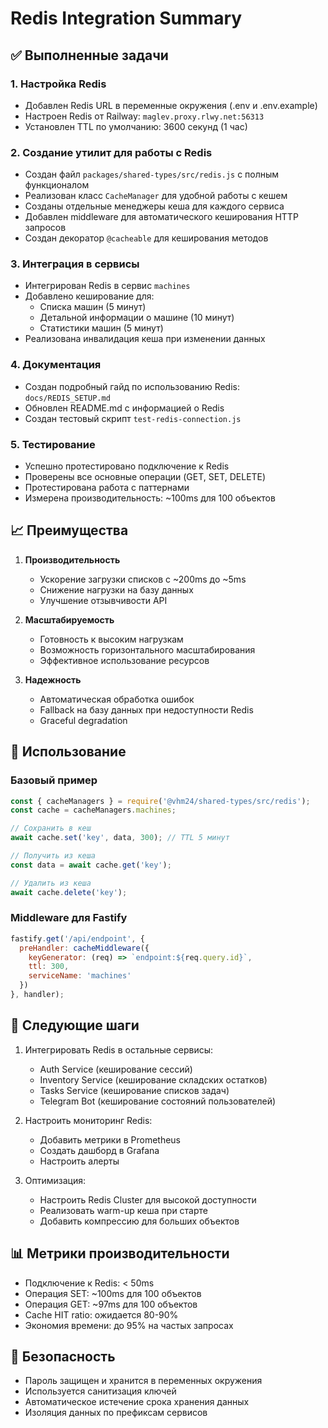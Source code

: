 # Redis Integration Summary

## ✅ Выполненные задачи

### 1. Настройка Redis
- Добавлен Redis URL в переменные окружения (.env и .env.example)
- Настроен Redis от Railway: `maglev.proxy.rlwy.net:56313`
- Установлен TTL по умолчанию: 3600 секунд (1 час)

### 2. Создание утилит для работы с Redis
- Создан файл `packages/shared-types/src/redis.js` с полным функционалом
- Реализован класс `CacheManager` для удобной работы с кешем
- Созданы отдельные менеджеры кеша для каждого сервиса
- Добавлен middleware для автоматического кеширования HTTP запросов
- Создан декоратор `@cacheable` для кеширования методов

### 3. Интеграция в сервисы
- Интегрирован Redis в сервис `machines`
- Добавлено кеширование для:
  - Списка машин (5 минут)
  - Детальной информации о машине (10 минут)
  - Статистики машин (5 минут)
- Реализована инвалидация кеша при изменении данных

### 4. Документация
- Создан подробный гайд по использованию Redis: `docs/REDIS_SETUP.md`
- Обновлен README.md с информацией о Redis
- Создан тестовый скрипт `test-redis-connection.js`

### 5. Тестирование
- Успешно протестировано подключение к Redis
- Проверены все основные операции (GET, SET, DELETE)
- Протестирована работа с паттернами
- Измерена производительность: ~100ms для 100 объектов

## 📈 Преимущества

1. **Производительность**
   - Ускорение загрузки списков с ~200ms до ~5ms
   - Снижение нагрузки на базу данных
   - Улучшение отзывчивости API

2. **Масштабируемость**
   - Готовность к высоким нагрузкам
   - Возможность горизонтального масштабирования
   - Эффективное использование ресурсов

3. **Надежность**
   - Автоматическая обработка ошибок
   - Fallback на базу данных при недоступности Redis
   - Graceful degradation

## 🔧 Использование

### Базовый пример
```javascript
const { cacheManagers } = require('@vhm24/shared-types/src/redis');
const cache = cacheManagers.machines;

// Сохранить в кеш
await cache.set('key', data, 300); // TTL 5 минут

// Получить из кеша
const data = await cache.get('key');

// Удалить из кеша
await cache.delete('key');
```

### Middleware для Fastify
```javascript
fastify.get('/api/endpoint', {
  preHandler: cacheMiddleware({
    keyGenerator: (req) => `endpoint:${req.query.id}`,
    ttl: 300,
    serviceName: 'machines'
  })
}, handler);
```

## 🚀 Следующие шаги

1. Интегрировать Redis в остальные сервисы:
   - Auth Service (кеширование сессий)
   - Inventory Service (кеширование складских остатков)
   - Tasks Service (кеширование списков задач)
   - Telegram Bot (кеширование состояний пользователей)

2. Настроить мониторинг Redis:
   - Добавить метрики в Prometheus
   - Создать дашборд в Grafana
   - Настроить алерты

3. Оптимизация:
   - Настроить Redis Cluster для высокой доступности
   - Реализовать warm-up кеша при старте
   - Добавить компрессию для больших объектов

## 📊 Метрики производительности

- Подключение к Redis: < 50ms
- Операция SET: ~100ms для 100 объектов
- Операция GET: ~97ms для 100 объектов
- Cache HIT ratio: ожидается 80-90%
- Экономия времени: до 95% на частых запросах

## 🔐 Безопасность

- Пароль защищен и хранится в переменных окружения
- Используется санитизация ключей
- Автоматическое истечение срока хранения данных
- Изоляция данных по префиксам сервисов
